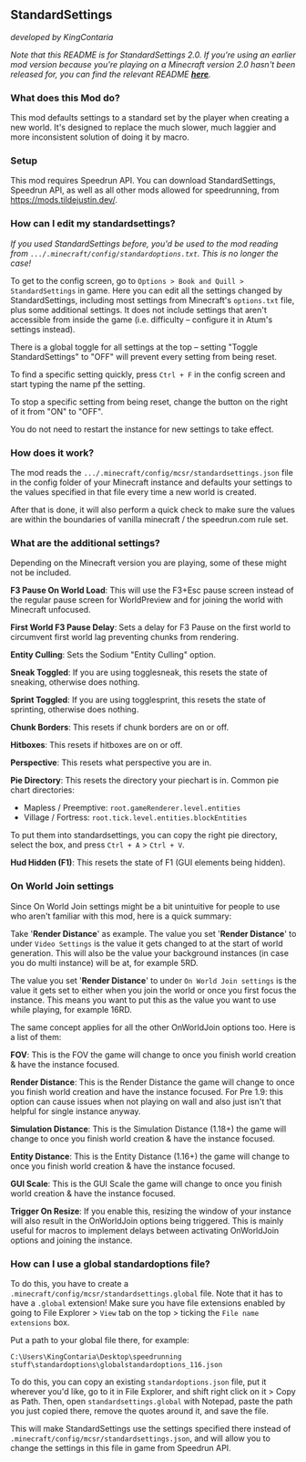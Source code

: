 ## StandardSettings

*developed by KingContaria*

*Note that this README is for StandardSettings 2.0. If you're using an earlier mod version because you're playing on a Minecraft version 2.0 hasn't been released for, you can find the relevant README [**here**](https://github.com/KingContaria/StandardSettings/blob/8ac15b0/README.md).*

### What does this Mod do?

This mod defaults settings to a standard set by the player when creating a new world.
It's designed to replace the much slower, much laggier and more inconsistent solution of doing it by macro.

### Setup

This mod requires Speedrun API. You can download StandardSettings, Speedrun API, as well as all other mods allowed for speedrunning, from https://mods.tildejustin.dev/.

### How can I edit my standardsettings?

*If you used StandardSettings before, you'd be used to the mod reading from `.../.minecraft/config/standardoptions.txt`. This is no longer the case!*

To get to the config screen, go to `Options > Book and Quill > StandardSettings` in game. Here you can edit all the settings changed by StandardSettings, including most settings from Minecraft's `options.txt` file, plus some additional settings. It does not include settings that aren't accessible from inside the game (i.e. difficulty – configure it in Atum's settings instead).

There is a global toggle for all settings at the top – setting "Toggle StandardSettings" to "OFF" will prevent every setting from being reset.

To find a specific setting quickly, press `Ctrl + F` in the config screen and start typing the name pf the setting.

To stop a specific setting from being reset, change the button on the right of it from "ON" to "OFF".

You do not need to restart the instance for new settings to take effect.

### How does it work?

The mod reads the `.../.minecraft/config/mcsr/standardsettings.json` file in the config folder of your Minecraft instance and defaults your settings to the values specified in that file every time a new world is created.

After that is done, it will also perform a quick check to make sure the values are within the boundaries of vanilla minecraft / the speedrun.com rule set.

### What are the additional settings?

Depending on the Minecraft version you are playing, some of these might not be included.

**F3 Pause On World Load**: This will use the F3+Esc pause screen instead of the regular pause screen for WorldPreview and for joining the world with Minecraft unfocused.

**First World F3 Pause Delay**: Sets a delay for F3 Pause on the first world to circumvent first world lag preventing chunks from rendering.

**Entity Culling**: Sets the Sodium "Entity Culling" option.

**Sneak Toggled**: If you are using togglesneak, this resets the state of sneaking, otherwise does nothing.

**Sprint Toggled**: If you are using togglesprint, this resets the state of sprinting, otherwise does nothing.

**Chunk Borders**: This resets if chunk borders are on or off.

**Hitboxes**: This resets if hitboxes are on or off.

**Perspective**: This resets what perspective you are in.

**Pie Directory**: This resets the directory your piechart is in. Common pie chart directories:
- Mapless / Preemptive: `root.gameRenderer.level.entities`
- Village / Fortress: `root.tick.level.entities.blockEntities`

To put them into standardsettings, you can copy the right pie directory, select the box, and press `Ctrl + A` > `Ctrl + V`.

**Hud Hidden (F1)**: This resets the state of F1 (GUI elements being hidden).

### On World Join settings

Since On World Join settings might be a bit unintuitive for people to use who aren't familiar with this mod, here is a quick summary:

Take '**Render Distance**' as example. The value you set '**Render Distance**' to under `Video Settings` is the value it gets changed to at the start of world generation. This will also be the value your background instances (in case you do multi instance) will be at, for example 5RD.

The value you set '**Render Distance**' to under `On World Join settings` is the value it gets set to either when you join the world or once you first focus the instance. This means you want to put this as the value you want to use while playing, for example 16RD.

The same concept applies for all the other OnWorldJoin options too. Here is a list of them:

**FOV**: This is the FOV the game will change to once you finish world creation & have the instance focused.

**Render Distance**: This is the Render Distance the game will change to once you finish world creation and have the instance focused. For Pre 1.9: this option can cause issues when not playing on wall and also just isn't that helpful for single instance anyway.

**Simulation Distance**: This is the Simulation Distance (1.18+) the game will change to once you finish world creation & have the instance focused.

**Entity Distance**: This is the Entity Distance (1.16+) the game will change to once you finish world creation & have the instance focused.

**GUI Scale**: This is the GUI Scale the game will change to once you finish world creation & have the instance focused.

**Trigger On Resize**: If you enable this, resizing the window of your instance will also result in the OnWorldJoin options being triggered. This is mainly useful for macros to implement delays between activating OnWorldJoin options and joining the instance.

### How can I use a global standardoptions file?

To do this, you have to create a `.minecraft/config/mcsr/standardsettings.global` file. Note that it has to have a `.global` extension! Make sure you have file extensions enabled by going to File Explorer > `View` tab on the top > ticking the `File name extensions` box.

Put a path to your global file there, for example:
```
C:\Users\KingContaria\Desktop\speedrunning stuff\standardoptions\globalstandardoptions_116.json
```

To do this, you can copy an existing `standardoptions.json` file, put it wherever you'd like, go to it in File Explorer, and shift right click on it > Copy as Path. Then, open `standardsettings.global` with Notepad, paste the path you just copied there, remove the quotes around it, and save the file.

This will make StandardSettings use the settings specified there instead of `.minecraft/config/mcsr/standardsettings.json`, and will allow you to change the settings in this file in game from Speedrun API.